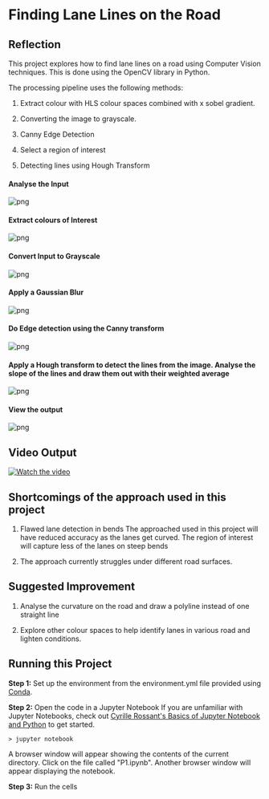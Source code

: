 # **Finding Lane Lines on the Road** 


Reflection
---

This project explores how to find lane lines on a road using Computer Vision techniques. This is done using the OpenCV library in Python.

The processing pipeline uses the following methods:

1. Extract colour with HLS colour spaces combined with x sobel gradient.

2. Converting the image to grayscale.

2. Canny Edge Detection

3. Select a region of interest

4. Detecting lines using Hough Transform



#### Analyse the Input
![png](test_images_output/input.png)

#### Extract colours of Interest
![png](test_images_output/colour-select.png)

#### Convert Input to Grayscale
![png](test_images_output/gray-select.png)

#### Apply a Gaussian Blur 
![png](test_images_output/gray-select.png)

#### Do Edge detection using the Canny transform
![png](test_images_output/canny-select.png)

#### Apply a Hough transform to detect the lines from the image. Analyse the slope of the lines and draw them out with their weighted average 
![png](test_images_output/hough-image.png)

#### View the output 
![png](test_images_output/output.png)

## Video Output
[![Watch the video](test_images_output/preview.png)](http://youtu.be/NIk65LosKyA)

Shortcomings of the approach used in this project
-------------------------------------------------

1. Flawed lane detection in bends
The approached used in this project will have reduced accuracy as the lanes get curved. The region of interest will capture less of the lanes on steep bends

2. The approach currently struggles under different road surfaces. 


Suggested Improvement
---------------------

1. Analyse the curvature on the road and draw a polyline instead of one straight line

2. Explore other colour spaces to help identify lanes in various road and lighten conditions.



Running this Project
--------------------

**Step 1:** Set up the environment from the environment.yml file provided using [Conda](https://conda.io/docs/user-guide/tasks/manage-environments.html).

**Step 2:** Open the code in a Jupyter Notebook
If you are unfamiliar with Jupyter Notebooks, check out <A HREF="https://www.packtpub.com/books/content/basics-jupyter-notebook-and-python" target="_blank">Cyrille Rossant's Basics of Jupyter Notebook and Python</A> to get started.

`> jupyter notebook`

A browser window will appear showing the contents of the current directory.  Click on the file called "P1.ipynb".  Another browser window will appear displaying the notebook.  

**Step 3:** Run the cells
